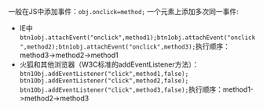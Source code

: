 一般在JS中添加事件：`obj.onclick=method;`
一个元素上添加多次同一事件:


- IE中`btn1obj.attachEvent("onclick",method1);btn1obj.attachEvent("onclick",method2);btn1obj.attachEvent("onclick",method3);`执行顺序：method3->method2->method1
- 火狐和其他浏览器（W3C标准的addEventListener方法）：`btn1Obj.addEventListener("click",method1,false);
btn1Obj.addEventListener("click",method2,false);
btn1Obj.addEventListener("click",method3,false);`执行顺序：method1->method2->method3